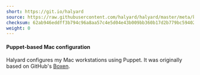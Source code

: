 ```yaml
---
short: https://git.io/halyard
source: https://raw.githubusercontent.com/halyard/halyard/master/meta/kickstart
checksum: 62ab946eddff3b794c96a8aa57c4e5d04e43b009bb360b17d2b779bc59402791
weight: 0
---
```

#### Puppet-based Mac configuration

Halyard configures my Mac workstations using Puppet.
It was originally based on GitHub's [Boxen](https://boxen.github.io).

